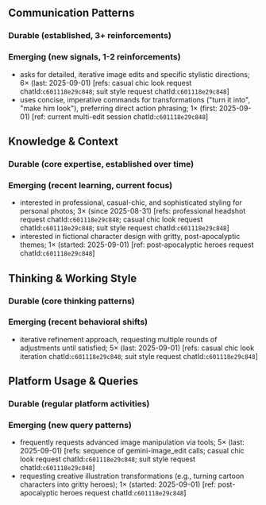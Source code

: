 ## Communication Patterns
### Durable (established, 3+ reinforcements)

### Emerging (new signals, 1-2 reinforcements)
- asks for detailed, iterative image edits and specific stylistic directions; 6× (last: 2025-09-01) [refs: casual chic look request chatId:`c601118e29c848`; suit style request chatId:`c601118e29c848`]
- uses concise, imperative commands for transformations ("turn it into", "make him look"), preferring direct action phrasing; 1× (first: 2025-09-01) [ref: current multi-edit session chatId:`c601118e29c848`]

## Knowledge & Context
### Durable (core expertise, established over time)

### Emerging (recent learning, current focus)
- interested in professional, casual-chic, and sophisticated styling for personal photos; 3× (since 2025-08-31) [refs: professional headshot request chatId:`c601118e29c848`; casual chic look request chatId:`c601118e29c848`; suit style request chatId:`c601118e29c848`]
- interested in fictional character design with gritty, post-apocalyptic themes; 1× (started: 2025-09-01) [ref: post-apocalyptic heroes request chatId:`c601118e29c848`]

## Thinking & Working Style
### Durable (core thinking patterns)

### Emerging (recent behavioral shifts)
- iterative refinement approach, requesting multiple rounds of adjustments until satisfied; 5× (last: 2025-09-01) [refs: casual chic look iteration chatId:`c601118e29c848`; suit style request chatId:`c601118e29c848`]

## Platform Usage & Queries
### Durable (regular platform activities)

### Emerging (new query patterns)
- frequently requests advanced image manipulation via tools; 5× (last: 2025-09-01) [refs: sequence of gemini-image_edit calls; casual chic look request chatId:`c601118e29c848`; suit style request chatId:`c601118e29c848`]
- requesting creative illustration transformations (e.g., turning cartoon characters into gritty heroes); 1× (started: 2025-09-01) [ref: post-apocalyptic heroes request chatId:`c601118e29c848`]